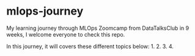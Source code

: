 # mlops-journey
My learning journey through MLOps Zoomcamp from DataTalksClub in 9 weeks, I welcome everyone to check this repo.

In this journey, it will covers these different topics below:
1. 
2. 
3. 
4. 
